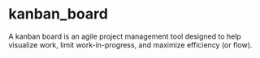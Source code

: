 # kanban_board
A kanban board is an agile project management tool designed to help visualize work, limit work-in-progress, and maximize efficiency (or flow).
